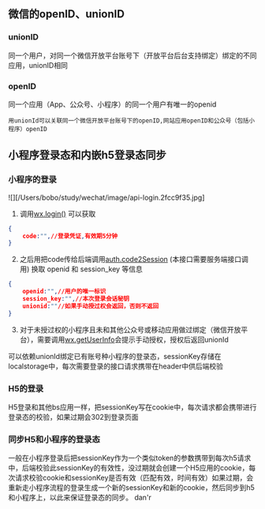 

## 微信的openID、unionID

### unionID
同一个用户，对同一个微信开放平台账号下（开放平台后台支持绑定）绑定的不同应用，unionID相同
### openID
同一个应用（App、公众号、小程序）的同一个用户有唯一的openid

```
用unionId可以关联同一个微信开放平台账号下的openID,网站应用openID和公众号（包括小程序）openID

```

## 小程序登录态和内嵌h5登录态同步

### 小程序的登录

![][/Users/bobo/study/wechat/image/api-login.2fcc9f35.jpg]

1. 调用[wx.login()](https://developers.weixin.qq.com/miniprogram/dev/api/open-api/login/wx.login.html) 可以获取

``` json
{
    code:"",//登录凭证,有效期5分钟
}

```
2. 之后用把code传给后端调用[auth.code2Session](https://developers.weixin.qq.com/miniprogram/dev/api-backend/open-api/login/auth.code2Session.html) (本接口需要服务端接口调用) 换取 openid 和 session_key 等信息

```json
{
    openid:"",//用户的唯一标识
    session_key:"",//本次登录会话秘钥
    unionid:""//如果手动授过权会返回，否则不返回
}

```
3. 对于未授过权的小程序且未和其他公众号或移动应用做过绑定（微信开放平台），需要调用[wx.getUserInfo](https://developers.weixin.qq.com/miniprogram/dev/api/open-api/user-info/wx.getUserInfo.html)会提示手动授权，授权后返回unionId

可以依赖unionId绑定已有账号种小程序的登录态，sessionKey存储在localstorage中，每次需要登录的接口请求携带在header中供后端校验

### H5的登录
 H5登录和其他bs应用一样，把sessionKey写在cookie中，每次请求都会携带进行登录态的校验，如果过期会302到登录页面

### 同步H5和小程序的登录态
一般在小程序登录后把sessionKey作为一个类似token的参数携带到每次h5请求中，后端校验此sessionKey的有效性，没过期就会创建一个H5应用的cookie，每次请求校验cookie和sessionKey是否有效（匹配有效，时间有效）如果过期，会重新走小程序流程的登录生成一个新的sessionKey和新的cookie，然后同步到h5和小程序上，以此来保证登录态的同步。
dan'r
